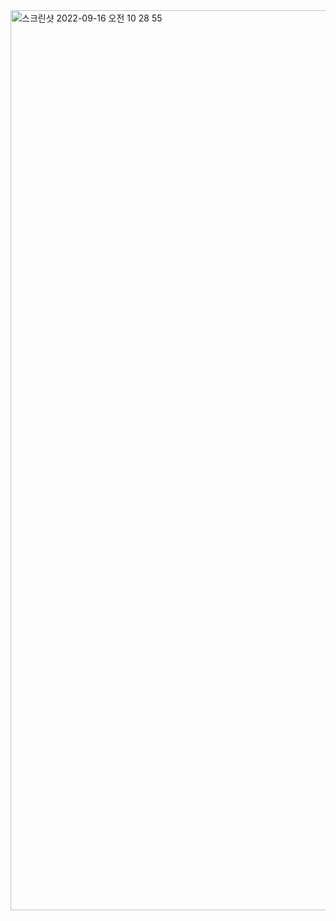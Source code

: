 <a href="https://youtu.be/v_6gHyMtvTI">
<img width="1440" alt="스크린샷 2022-09-16 오전 10 28 55" src="https://user-images.githubusercontent.com/87863264/190537761-75741e7b-66d9-4317-953b-e59005e0f749.png">
</a>

